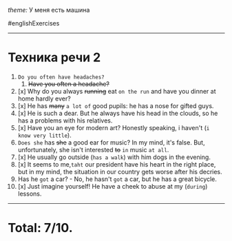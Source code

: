 *theme:* У меня есть машина

#englishExercises

---
# Техника речи 2
1. `Do you often have headaches?`
	1. ~~Have you often a headache?~~
2. [x] Why do you always ~~running~~ eat `on the run` and have you dinner at home hardly ever?
3. [x] He has ~~many~~ `a lot of` good pupils: he has a nose for gifted guys.
4. [x] He is such a dear. But he always have his head in the clouds, so he has a problems with his relatives.
5. [x] Have you an eye for modern art? Honestly speaking, i haven't (`i know very little`).
6. `Does she` has ~~she~~ a good ear for music? In my mind, it's false. But, unfortunately, she isn't interested ~~to~~ `in` music `at all`.
7. [x] He usually go outside (`has a walk`) with him dogs in the evening.
8. [x] It seems to me,`taht` our president have his heart in the right place, but in my mind, the situation in our country gets worse after his decries.
9. Has he `got` a car? - No, he hasn't `got` a car, but he has a great bicycle.
10. [x] Just imagine yourself! He have a cheek to abuse at my (`during`) lessons.

---
# Total: 7/10.